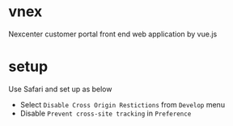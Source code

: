 # vnex
Nexcenter customer portal front end web application by vue.js

# setup
Use Safari and set up as below
- Select `Disable Cross Origin Restictions` from `Develop` menu
- Disable `Prevent cross-site tracking` in `Preference`
